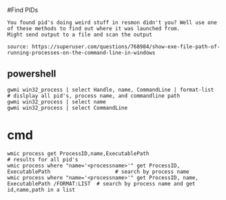 #Find PIDs 

    You found pid's doing weird stuff in resmon didn't you? Well use one of these methods to find out where it was launched from.
    Might send output to a file and scan the output
    
    source: https://superuser.com/questions/768984/show-exe-file-path-of-running-processes-on-the-command-line-in-windows
    
## powershell

    gwmi win32_process | select Handle, name, CommandLine | format-list                         # dislplay all pid's, process name, and commandline path
    gwmi win32_process | select name
    gwmi win32_process | select CommandLine
    
# cmd

    wmic process get ProcessID,name,ExecutablePath                                              # results for all pid's    
    wmic process where "name='<processname>'" get ProcessID, ExecutablePath                     # search by process name
    wmic process where "name='<processname>'" get ProcessID, name, ExecutablePath /FORMAT:LIST  # search by process name and get id,name,path in a list